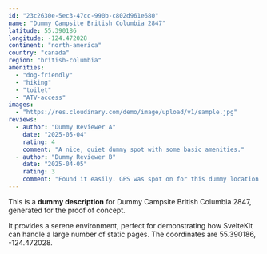 ```yaml
---
id: "23c2630e-5ec3-47cc-990b-c802d961e680"
name: "Dummy Campsite British Columbia 2847"
latitude: 55.390186
longitude: -124.472028
continent: "north-america"
country: "canada"
region: "british-columbia"
amenities:
  - "dog-friendly"
  - "hiking"
  - "toilet"
  - "ATV-access"
images:
  - "https://res.cloudinary.com/demo/image/upload/v1/sample.jpg"
reviews:
  - author: "Dummy Reviewer A"
    date: "2025-05-04"
    rating: 4
    comment: "A nice, quiet dummy spot with some basic amenities."
  - author: "Dummy Reviewer B"
    date: "2025-04-05"
    rating: 3
    comment: "Found it easily. GPS was spot on for this dummy location."
---
```


This is a **dummy description** for Dummy Campsite British Columbia 2847, generated for the proof of concept.

It provides a serene environment, perfect for demonstrating how SvelteKit can handle a large number of static pages. The coordinates are 55.390186, -124.472028.
